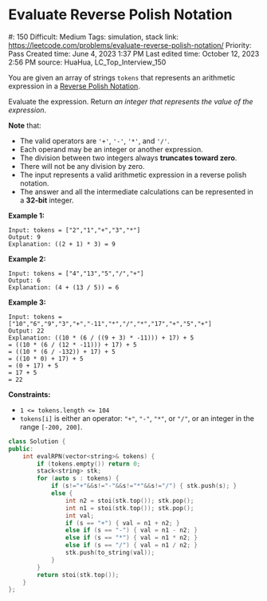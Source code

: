 # Evaluate Reverse Polish Notation

#: 150
Difficult: Medium
Tags: simulation, stack
link: https://leetcode.com/problems/evaluate-reverse-polish-notation/
Priority: Pass
Created time: June 4, 2023 1:37 PM
Last edited time: October 12, 2023 2:56 PM
source: HuaHua, LC_Top_Interview_150

You are given an array of strings `tokens` that represents an arithmetic expression in a [Reverse Polish Notation](http://en.wikipedia.org/wiki/Reverse_Polish_notation).

Evaluate the expression. Return *an integer that represents the value of the expression*.

**Note** that:

- The valid operators are `'+'`, `'-'`, `'*'`, and `'/'`.
- Each operand may be an integer or another expression.
- The division between two integers always **truncates toward zero**.
- There will not be any division by zero.
- The input represents a valid arithmetic expression in a reverse polish notation.
- The answer and all the intermediate calculations can be represented in a **32-bit** integer.

**Example 1:**

```
Input: tokens = ["2","1","+","3","*"]
Output: 9
Explanation: ((2 + 1) * 3) = 9

```

**Example 2:**

```
Input: tokens = ["4","13","5","/","+"]
Output: 6
Explanation: (4 + (13 / 5)) = 6

```

**Example 3:**

```
Input: tokens = ["10","6","9","3","+","-11","*","/","*","17","+","5","+"]
Output: 22
Explanation: ((10 * (6 / ((9 + 3) * -11))) + 17) + 5
= ((10 * (6 / (12 * -11))) + 17) + 5
= ((10 * (6 / -132)) + 17) + 5
= ((10 * 0) + 17) + 5
= (0 + 17) + 5
= 17 + 5
= 22

```

**Constraints:**

- `1 <= tokens.length <= 104`
- `tokens[i]` is either an operator: `"+"`, `"-"`, `"*"`, or `"/"`, or an integer in the range `[-200, 200]`.

```cpp
class Solution {
public:
	int evalRPN(vector<string>& tokens) {
		if (tokens.empty()) return 0;
		stack<string> stk;
		for (auto s : tokens) {
			if (s!="+"&&s!="-"&&s!="*"&&s!="/") { stk.push(s); }
			else {
				int n2 = stoi(stk.top()); stk.pop();
				int n1 = stoi(stk.top()); stk.pop();
				int val;
				if (s == "+") { val = n1 + n2; }
				else if (s == "-") { val = n1 - n2; }
				else if (s == "*") { val = n1 * n2; }
				else if (s == "/") { val = n1 / n2; }
				stk.push(to_string(val));
			}
		}
		return stoi(stk.top());
	}
};
```